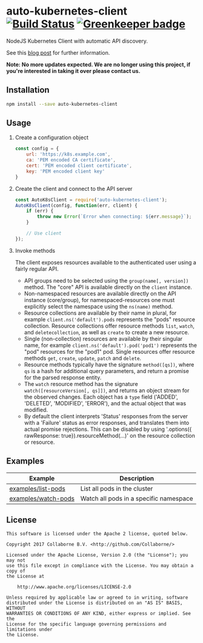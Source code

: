 # auto-kubernetes-client [![Build Status](https://travis-ci.org/Collaborne/auto-kubernetes-client.svg?branch=master)](https://travis-ci.org/Collaborne/auto-kubernetes-client) [![Greenkeeper badge](https://badges.greenkeeper.io/Collaborne/auto-kubernetes-client.svg)](https://greenkeeper.io/)

NodeJS Kubernetes Client with automatic API discovery.

See this [blog post](https://medium.com/collaborne-engineering/keep-pace-with-kubernetes-nodejs-client-b87a8b175b7b) for further information.

**Note: No more updates expected. We are no longer using this project, if you're interested in taking it over please contact us.**

## Installation

```sh
npm install --save auto-kubernetes-client
```

## Usage

1. Create a configuration object

   ```js
   const config = {
       url: 'https://k8s.example.com',
       ca: 'PEM encoded CA certificate',
       cert: 'PEM encoded client certificate',
       key: 'PEM encoded client key'
   }
   ```

2. Create the client and connect to the API server

   ```js
   const AutoK8sClient = require('auto-kubernetes-client');
   AutoK8sClient(config, function(err, client) {
       if (err) {
           throw new Error(`Error when connecting: ${err.message}`);
       }

       // Use client
   });
   ```

3. Invoke methods

   The client exposes resources available to the authenticated user using a fairly regular API.

   - API groups need to be selected using the `group(name[, version])` method. The "core" API is available
     directly on the `client` instance.
   - Non-namespaced resources are available directly on the API instance (core/group), for namespaced-resources
     one must explicitly select the namespace using the `ns(name)` method.
   - Resource collections are available by their name in plural, for example `client.ns('default').pods` represents
     the "pods" resource collection.
     Resource collections offer resource methods `list`, `watch`, and `deletecollection`, as well as `create` to create a new resource.
   - Single (non-collection) resources are available by their singular name, for example `client.ns('default').pod('pod1')`
     represents the "pod" resources for the "pod1" pod.
     Single resources offer resource methods `get`, `create`, `update`, `patch` and `delete`.
   - Resource methods typically have the signature `method([qs])`, where `qs` is a hash for additional query parameters,
     and return a promise for the parsed response entity.
   - The `watch` resource method has the signature `watch([resourceVersion[, qs]])`, and returns an object stream for the observed changes.
     Each object has a `type` field ('ADDED', 'DELETED', 'MODIFIED', 'ERROR'), and the actual object that was modified.
   - By default the client interprets 'Status' responses from the server with a 'Failure' status as error responses, and translates
     them into actual promise rejections. This can be disabled by using '.options({ rawResponse: true}).resourceMethod(...)' on the resource collection
     or resource.

## Examples

| Example | Description
|---------|------------
|[examples/list-pods](./examples/list-pods)|List all pods in the cluster
|[examples/watch-pods](./examples/watch-pods)|Watch all pods in a specific namespace

## License

    This software is licensed under the Apache 2 license, quoted below.

    Copyright 2017 Collaborne B.V. <http://github.com/Collaborne/>

    Licensed under the Apache License, Version 2.0 (the "License"); you may not
    use this file except in compliance with the License. You may obtain a copy of
    the License at

        http://www.apache.org/licenses/LICENSE-2.0

    Unless required by applicable law or agreed to in writing, software
    distributed under the License is distributed on an "AS IS" BASIS, WITHOUT
    WARRANTIES OR CONDITIONS OF ANY KIND, either express or implied. See the
    License for the specific language governing permissions and limitations under
    the License.
